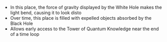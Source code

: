 - In this place, the force of gravity displayed by the White Hole makes the light bend, causing it to look disto
- Over time, this place is filled with expelled objects absorbed by the Black Hole
- Allows early access to the Tower of Quantum Knowledge near the end of a time loop